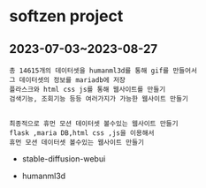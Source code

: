 # softzen project

## 2023-07-03~2023-08-27


```
총 14615개의 데이터셋을 humanml3d를 통해 gif를 만들어서
그 데이터셋의 정보를 mariadb에 저장
플라스크와 html css js를 통해 웹사이트를 만들기
검색기능, 조회기능 등등 여러가지가 가능한 웹사이트 만들기 


최종적으로 휴먼 모션 데이터셋 볼수있는 웹사이트 만들기
flask ,maria DB,html css ,js을 이용해서
휴먼 모션 데이터셋 볼수있는 웹사이트 만들기 
```

- stable-diffusion-webui 

- humanml3d
